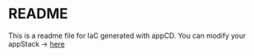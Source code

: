 # README
This is a readme file for IaC generated with appCD.
You can modify your appStack -> [here](http://cloud.appcd.io/appstacks/02ebc315-7547-482b-870d-0baa915854fc)
